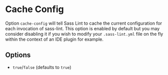 # Cache Config

Option `cache-config` will tell Sass Lint to cache the current configuration for each invocation of sass-lint. This option is enabled by default but you may consider disabling it if you wish to modify your `.sass-lint.yml` file on the fly within the context of an IDE plugin for example.

## Options

* `true`/`false` (defaults to `true`)
